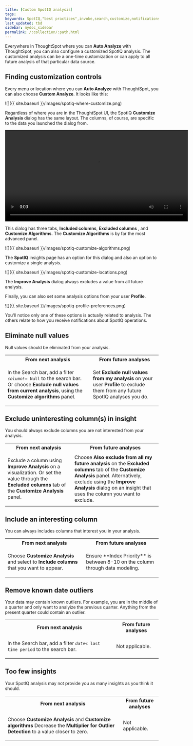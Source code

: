 ```yaml
---
title: [Custom SpotIQ analysis]
tags:
keywords: SpotIQ,"best practices",invoke,search,customize,notifications,email
last_updated: tbd
sidebar: mydoc_sidebar
permalink: /:collection/:path.html
---
```

Everywhere in ThoughtSpot where you can **Auto Analyze** with ThoughtSpot, you
can also configure a customized SpotIQ analysis. The customized analysis can be
a one-time customization or can apply to all future analysis of that particular
data source.

## Finding customization controls

Every menu or location where you can **Auto Analyze** with ThoughtSpot, you
can also choose **Custom Analyze**. It looks like this:

![]({{ site.baseurl }}/images/spotiq-where-customize.png)

Regardless of where you are in the ThoughtSpot UI, the SpotIQ **Customize
Analysis** dialog has the same layout. The columns, of course, are specific to
the data you launched the dialog from.

<video src="{{ site.baseurl }}/images/spotiq-custom-analysis.mp4" width="600" controls preload></video>

This dialog has three tabs, **Included columns**, **Excluded columns** , and **Customize Algorithms**. The **Customize Algorithms** is by far the most advanced panel.

 ![]({{ site.baseurl }}/images/spotiq-customize-algorithms.png)

The **SpotIQ** insights page has an option for this dialog and also an option to
customize a single analysis.

![]({{ site.baseurl }}/images/spotiq-customize-locations.png)

The **Improve Analysis** dialog always excludes a value from all future analysis.

Finally, you can also set some analysis options from your user **Profile**.

![]({{ site.baseurl }}/images/spotiq-profile-preferences.png)

You'll notice only one of these options is actually related to analysis. The
others relate to how you receive notifications about SpotIQ operations.

## Eliminate null values

Null values should be eliminated from your analysis.  

<table>
  <tr>
    <th>From next analysis</th>
    <th>From future analyses</th>
  </tr>
  <tr>
    <td>
    <!-- next -->
    <p>In the Search bar, add a filter <code><i>column</i>!= Null</code> to the search bar. Or choose <b>Exclude null values from current analysis</b>, using the <b>Customize algorithms</b> panel.</p>
    </td>
    <td>
    <!-- future -->
    Set <b>Exclude null values from my analysis</b> on your user <b>Profile</b> to exclude them from any future  SpotIQ analyses you do.
    </td>
  </tr>
</table>

## Exclude uninteresting column(s) in insight

You should always exclude columns you are not interested from your analysis.  

<table>
  <tr>
    <th>From next analysis</th>
    <th>From future analyses</th>
  </tr>
  <tr>
    <td>
    <!-- next -->
    <p>Exclude a column using <b>Improve Analysis</b> on a visualization. Or set the value through the <b>Excluded columns</b> tab of the <b>Customize Analysis</b> panel.</p>
    </td>
    <td>
    <!-- future -->
    Choose <b>Also exclude from all my future analysis</b> on the <b>Excluded columns</b> tab of the <b>Customize Analysis</b> panel. Alternatively, exclude using the <b>Improve Analysis</b> dialog on an insight that uses the column you want to exclude.
    </td>
  </tr>
</table>

## Include an interesting column

You can always includes columns that interest you in your analysis.  

<table>
  <tr>
    <th>From next analysis</th>
    <th>From future analyses</th>
  </tr>
  <tr>
    <td>
    <!-- next -->
    <p>Choose <b>Customize Analysis</b> and select to <b>Include columns</b> that you want to appear.</p>
    </td>
    <td>
    <!-- future -->
    Ensure **Index Priority** is between 8-10 on the column through data modeling.
    </td>
  </tr>
</table>


## Remove known date outliers

Your data may contain known outliers. For example, you are in the middle of a quarter and only want to analyize the previous quarter. Anything from the present quarter could contain an outlier.

<table>
  <tr>
    <th>From next analysis</th>
    <th>From future analyses</th>
  </tr>
  <tr>
    <td>
    <!-- next -->
    <p>In the Search bar, add a filter <code><i>date</i>< last time period</code> to the search bar.</p>  </td>
    <td>
    <!-- future -->
    Not applicable.
    </td>
  </tr>
</table>


## Too few insights

Your SpotIQ analysis may not provide you as many insights as you think it should.

<table style="border:1px;">
  <tr>
    <th>From next analysis</th>
    <th>From future analyses</th>
  </tr>
  <tr>
    <td>
    <!-- next -->
    <p>Choose <b>Customize Analysis</b> and <b>Customize algorithms</b> Decrease the <b>Multiplier for Outlier Detection</b> to a value closer to zero.
</p>
</td>
    <td>
    <!-- future -->
    Not applicable.
    </td>
  </tr>
</table>
